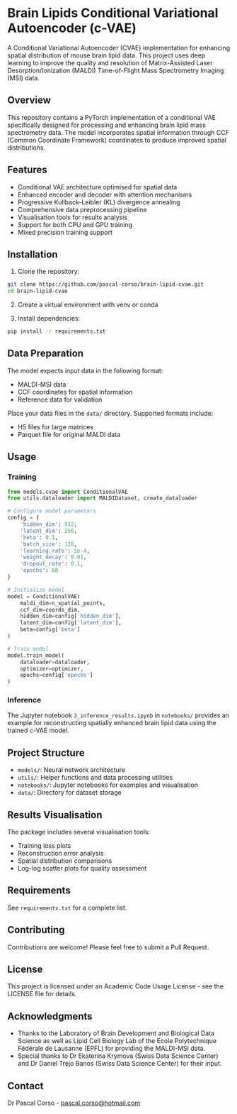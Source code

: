# Brain Lipids Conditional Variational Autoencoder (c-VAE)

A Conditional Variational Autoencoder (CVAE) implementation for enhancing spatial distribution of mouse brain lipid data. This project uses deep learning to improve the quality and resolution of Matrix-Assisted Laser Desorption/Ionization (MALDI) Time-of-Flight Mass Spectrometry Imaging (MSI) data.

## Overview

This repository contains a PyTorch implementation of a conditional VAE specifically designed for processing and enhancing brain lipid mass spectrometry data. The model incorporates spatial information through CCF (Common Coordinate Framework) coordinates to produce improved spatial distributions.

## Features

- Conditional VAE architecture optimised for spatial data
- Enhanced encoder and decoder with attention mechanisms
- Progressive Kullback-Leibler (KL) divergence annealing
- Comprehensive data preprocessing pipeline
- Visualisation tools for results analysis
- Support for both CPU and GPU training
- Mixed precision training support

## Installation

1. Clone the repository:
```bash
git clone https://github.com/pascal-corso/brain-lipid-cvae.git
cd brain-lipid-cvae
```

2. Create a virtual environment with venv or conda

3. Install dependencies:
```bash
pip install -r requirements.txt
```

## Data Preparation

The model expects input data in the following format:
- MALDI-MSI data
- CCF coordinates for spatial information
- Reference data for validation

Place your data files in the `data/` directory. Supported formats include:
- H5 files for large matrices
- Parquet file for original MALDI data

## Usage

### Training

```python
from models.cvae import ConditionalVAE
from utils.dataloader import MALDIDataset, create_dataloader

# Configure model parameters
config = {
    'hidden_dim': 512,
    'latent_dim': 256,
    'beta': 0.1,
    'batch_size': 128,
    'learning_rate': 5e-4,
    'weight_decay': 0.01,
    'dropout_rate': 0.1,
    'epochs': 60
}

# Initialize model
model = ConditionalVAE(
    maldi_dim=n_spatial_points,
    ccf_dim=coords_dim,
    hidden_dim=config['hidden_dim'],
    latent_dim=config['latent_dim'],
    beta=config['beta']
)

# Train model
model.train_model(
    dataloader=dataloader,
    optimizer=optimizer,
    epochs=config['epochs']
)
```

### Inference

The Jupyter notebook `3_inference_results.ipynb` in `notebooks/` provides an example for reconstructing spatially enhanced brain lipid data using the trained c-VAE model.

## Project Structure

- `models/`: Neural network architecture
- `utils/`: Helper functions and data processing utilities
- `notebooks/`: Jupyter notebooks for examples and visualisation
- `data/`: Directory for dataset storage

## Results Visualisation

The package includes several visualisation tools:
- Training loss plots
- Reconstruction error analysis
- Spatial distribution comparisons
- Log-log scatter plots for quality assessment

## Requirements

See `requirements.txt` for a complete list.

## Contributing

Contributions are welcome! Please feel free to submit a Pull Request.

## License

This project is licensed under an Academic Code Usage License - see the LICENSE file for details.


## Acknowledgments

- Thanks to the Laboratory of Brain Development and Biological Data Science as well as Lipid Cell Biology Lab of the Ecole Polytechnique Fédérale de Lausanne (EPFL) for providing the MALDI-MSI data.
- Special thanks to Dr Ekaterina Krymova (Swiss Data Science Center) and Dr Daniel Trejo Banos (Swiss Data Science Center) for their input.

## Contact

Dr Pascal Corso - pascal.corso@hotmail.com
